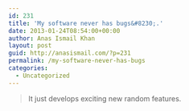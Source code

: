 ```yaml
---
id: 231
title: 'My software never has bugs&#8230;.'
date: 2013-01-24T08:54:00+00:00
author: Anas Ismail Khan
layout: post
guid: http://anasismail.com/?p=231
permalink: /my-software-never-has-bugs
categories:
  - Uncategorized
---
```

> It just develops exciting new random features.